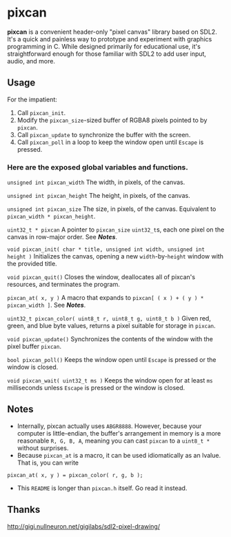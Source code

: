pixcan
======

**pixcan** is a convenient header-only "pixel canvas" library based on SDL2.
It's a quick and painless way to prototype and experiment with graphics programming in C.
While designed primarily for educational use, it's straightforward enough for those
familiar with SDL2 to add user input, audio, and more.

Usage
-----

For the impatient:
1. Call `pixcan_init`.
2. Modify the `pixcan_size`-sized buffer of RGBA8 pixels pointed to by `pixcan`.
3. Call `pixcan_update` to synchronize the buffer with the screen.
4. Call `pixcan_poll` in a loop to keep the window open until `Escape` is pressed. 

### Here are the exposed global variables and functions.

`unsigned int pixcan_width`
The width, in pixels, of the canvas.

`unsigned int pixcan_height`
The height, in pixels, of the canvas.

`unsigned int pixcan_size`
The size, in pixels, of the canvas. Equivalent to `pixcan_width * pixcan_height`.

`uint32_t * pixcan`
A pointer to `pixcan_size` `uint32_t`s, each one pixel on the canvas in row-major order. See ***Notes***.


`void pixcan_init( char * title, unsigned int width, unsigned int height )`
Initializes the canvas, opening a new `width`-by-`height` window with the provided title.

`void pixcan_quit()`
Closes the window, deallocates all of pixcan's resources, and terminates the program.

`pixcan_at( x, y )` 
A macro that expands to `pixcan[ ( x ) + ( y ) * pixcan_width ]`. See ***Notes***.

`uint32_t pixcan_color( uint8_t r, uint8_t g, uint8_t b )`
Given red, green, and blue byte values, returns a pixel suitable for storage in `pixcan`.

`void pixcan_update()`
Synchronizes the contents of the window with the pixel buffer `pixcan`.

`bool pixcan_poll()`
Keeps the window open until `Escape` is pressed or the window is closed.

`void pixcan_wait( uint32_t ms )`
Keeps the window open for at least `ms` milliseconds unless `Escape` is pressed or the window is closed.

Notes
-----
* Internally, pixcan actually uses `ABGR8888`. However, because your computer is little-endian, the buffer's arrangement in memory is a more reasonable `R, G, B, A`, meaning you can cast `pixcan` to a `uint8_t *` without surprises.
* Because `pixcan_at` is a macro, it can be used idiomatically as an lvalue. That is, you can write
```
pixcan_at( x, y ) = pixcan_color( r, g, b );
```
* This `README` is longer than `pixcan.h` itself. Go read it instead.

Thanks
------

http://gigi.nullneuron.net/gigilabs/sdl2-pixel-drawing/
